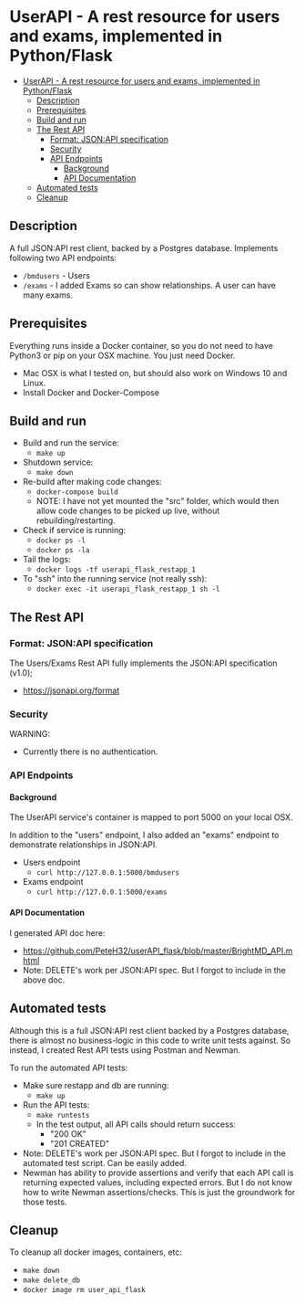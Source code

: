 # UserAPI - A rest resource for users and exams, implemented in Python/Flask

- [UserAPI - A rest resource for users and exams, implemented in Python/Flask](#userapi---a-rest-resource-for-users-and-exams--implemented-in-python-flask)
  * [Description](#description)
  * [Prerequisites](#prerequisites)
  * [Build and run](#build-and-run)
  * [The Rest API](#the-rest-api)
    + [Format: JSON:API specification](#format--json-api-specification)
    + [Security](#security)
    + [API Endpoints](#api-endpoints)
      - [Background](#background)
      - [API Documentation](#api-documentation)
  * [Automated tests](#automated-tests)
  * [Cleanup](#cleanup)

## Description

A full JSON:API rest client, backed by a Postgres database. Implements following two API endpoints:

- `/bmdusers` - Users
- `/exams` - I added Exams so can show relationships. A user can have many exams.

## Prerequisites

Everything runs inside a Docker container, so you do not need to have Python3 
or pip on your OSX machine. You just need Docker.

- Mac OSX is what I tested on, but should also work on Windows 10 and Linux.
- Install Docker and Docker-Compose

## Build and run

- Build and run the service:
  - `make up`
- Shutdown service:
  - `make down`
- Re-build after making code changes:
  - `docker-compose build`
  - NOTE: I have not yet mounted the "src" folder, which would then allow code changes to be picked up live, without rebuilding/restarting.
- Check if service is running:
  - `docker ps -l`
  - `docker ps -la`
- Tail the logs:
  - `docker logs -tf userapi_flask_restapp_1`
- To "ssh" into the running service (not really ssh):
  - `docker exec -it userapi_flask_restapp_1 sh -l`

## The Rest API

### Format: JSON:API specification

The Users/Exams Rest API fully implements the JSON:API specification (v1.0);

- https://jsonapi.org/format

### Security

WARNING:

- Currently there is no authentication.

### API Endpoints

#### Background

The UserAPI service's container is mapped to port 5000 on your local OSX.

In addition to the "users" endpoint, I also added an "exams" endpoint to demonstrate relationships in JSON:API.

- Users endpoint
  - `curl http://127.0.0.1:5000/bmdusers`
- Exams endpoint
  - `curl http://127.0.0.1:5000/exams`

#### API Documentation

I generated API doc here:

- https://github.com/PeteH32/userAPI_flask/blob/master/BrightMD_API.mhtml
- Note: DELETE's work per JSON:API spec. But I forgot to include in the above doc.

## Automated tests

Although this is a full JSON:API rest client backed by a Postgres database, there is almost no business-logic in this 
code to write unit tests against. So instead, I created Rest API tests using Postman and Newman.

To run the automated API tests:

- Make sure restapp and db are running:
  - `make up`
- Run the API tests:
  - `make runtests`
  - In the test output, all API calls should return success:
    - "200 OK"
    - "201 CREATED"
- Note: DELETE's work per JSON:API spec. But I forgot to include in the automated test script. Can be easily added.
- Newman has ability to provide assertions and verify that each API call is returning expected values, including 
expected errors. But I do not know how to write Newman assertions/checks. This is just the groundwork for those tests.

## Cleanup

To cleanup all docker images, containers, etc:

- `make down`
- `make delete_db`
- `docker image rm user_api_flask`
